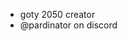 -  goty 2050 creator
-  @pardinator on discord

<!---
noahpards/noahpards is a ✨ special ✨ repository because its `README.md` (this file) appears on your GitHub profile.
You can click the Preview link to take a look at your changes.
--->
